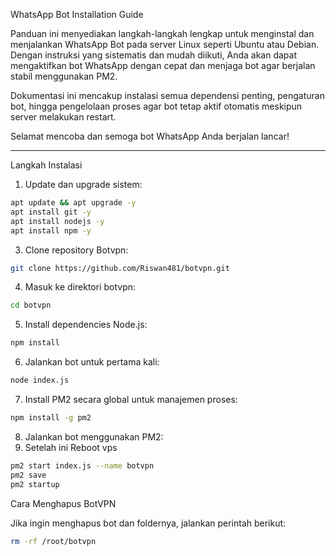 WhatsApp Bot Installation Guide

Panduan ini menyediakan langkah-langkah lengkap untuk menginstal dan menjalankan WhatsApp Bot pada server Linux seperti Ubuntu atau Debian. Dengan instruksi yang sistematis dan mudah diikuti, Anda akan dapat mengaktifkan bot WhatsApp dengan cepat dan menjaga bot agar berjalan stabil menggunakan PM2.

Dokumentasi ini mencakup instalasi semua dependensi penting, pengaturan bot, hingga pengelolaan proses agar bot tetap aktif otomatis meskipun server melakukan restart.

Selamat mencoba dan semoga bot WhatsApp Anda berjalan lancar!

---

Langkah Instalasi

1. Update dan upgrade sistem:
```bash
apt update && apt upgrade -y
apt install git -y
apt install nodejs -y
apt install npm -y
```
3. Clone repository Botvpn:
```bash
git clone https://github.com/Riswan481/botvpn.git
```
4. Masuk ke direktori botvpn:
```bash
cd botvpn
```
5. Install dependencies Node.js:
```bash
npm install
```
6. Jalankan bot untuk pertama kali:
```bash
node index.js
```
7. Install PM2 secara global untuk manajemen proses:
```bash
npm install -g pm2
```
8. Jalankan bot menggunakan PM2:
9. Setelah ini Reboot vps 
```bash
pm2 start index.js --name botvpn
pm2 save
pm2 startup
```
Cara Menghapus BotVPN

Jika ingin menghapus bot dan foldernya, jalankan perintah berikut:
```bash
rm -rf /root/botvpn
```


